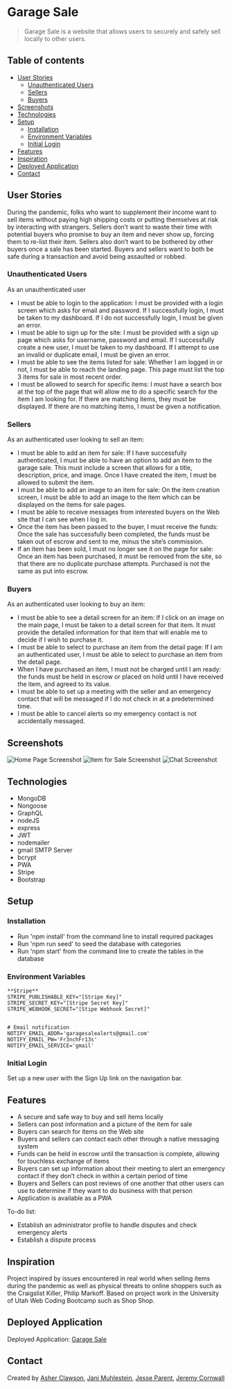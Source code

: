# Garage Sale

> Garage Sale is a website that allows users to securely and safely sell locally to other users.

## Table of contents

- [User Stories](#user-stories)
  - [Unauthenticated Users](#unauthenticated-users)
  - [Sellers](#sellers)
  - [Buyers](#buyers)
- [Screenshots](#screenshots)
- [Technologies](#technologies)
- [Setup](#setup)
  - [Installation](#installation)
  - [Environment Variables](#environment-variables)
  - [Initial Login](#initial-login)
- [Features](#features)
- [Inspiration](#inspiration)
- [Deployed Application](#deployed-application)
- [Contact](#contact)

## User Stories

During the pandemic, folks who want to supplement their income want to sell items without paying high shipping costs or putting themselves at risk by interacting with strangers. Sellers don’t want to waste their time with potential buyers who promise to buy an item and never show up, forcing them to re-list their item. Sellers also don’t want to be bothered by other buyers once a sale has been started. Buyers and sellers want to both be safe during a transaction and avoid being assaulted or robbed.

### Unauthenticated Users

As an unauthenticated user

- I must be able to login to the application: I must be provided with a login screen which asks for email and password. If I successfully login, I must be taken to my dashboard. If I do not successfully login, I must be given an error.
- I must be able to sign up for the site: I must be provided with a sign up page which asks for username, password and email. If I successfully create a new user, I must be taken to my dashboard. If I attempt to use an invalid or duplicate email, I must be given an error.
- I must be able to see the items listed for sale: Whether I am logged in or not, I must be able to reach the landing page. This page must list the top 3 items for sale in most recent order.
- I must be allowed to search for specific items: I must have a search box at the top of the page that will allow me to do a specific search for the item I am looking for. If there are matching items, they must be displayed. If there are no matching items, I must be given a notification.

### Sellers

As an authenticated user looking to sell an item:

- I must be able to add an item for sale: If I have successfully authenticated, I must be able to have an option to add an item to the garage sale. This must include a screen that allows for a title, description, price, and image. Once I have created the item, I must be allowed to submit the item.
- I must be able to add an image to an item for sale: On the item creation screen, I must be able to add an image to the item which can be displayed on the items for sale pages.
- I must be able to receive messages from interested buyers on the Web site that I can see when I log in.
- Once the item has been passed to the buyer, I must receive the funds: Once the sale has successfully been completed, the funds must be taken out of escrow and sent to me, minus the site’s commission.
- If an item has been sold, I must no longer see it on the page for sale: Once an item has been purchased, it must be removed from the site, so that there are no duplicate purchase attempts. Purchased is not the same as put into escrow.

### Buyers

As an authenticated user looking to buy an item:

- I must be able to see a detail screen for an item: If I click on an image on the main page, I must be taken to a detail screen for that item. It must provide the detailed information for that item that will enable me to decide if I wish to purchase it.
- I must be able to select to purchase an item from the detail page: If I am an authenticated user, I must be able to select to purchase an item from the detail page.
- When I have purchased an item, I must not be charged until I am ready: the funds must be held in escrow or placed on hold until I have received the item, and agreed to its value.
- I must be able to set up a meeting with the seller and an emergency contact that will be messaged if I do not check in at a predetermined time.
- I must be able to cancel alerts so my emergency contact is not accidentally messaged.

## Screenshots

![Home Page Screenshot](./screenshots/homepage.jpg)
![Item for Sale Screenshot](./screenshots/itemforsale.jpg)
![Chat Screenshot](./screenshots/chat.jpg)

## Technologies

- MongoDB
- Nongoose
- GraphQL
- nodeJS
- express
- JWT
- nodemailer
- gmail SMTP Server
- bcrypt
- PWA
- Stripe
- Bootstrap

## Setup

### Installation

- Run 'npm install' from the command line to install required packages
- Run 'npm run seed' to seed the database with categories
- Run 'npm start' from the command line to create the tables in the database

### Environment Variables

```
**Stripe**
STRIPE_PUBLISHABLE_KEY="[Stripe Key]"
STRIPE_SECRET_KEY="[Stripe Secret Key]"
STRIPE_WEBHOOK_SECRET="[Stipe Webhook Secret]"


# Email notification
NOTIFY_EMAIL_ADDR='garagesalealerts@gmail.com'
NOTIFY_EMAIL_PW='Fr3nchFr13s'
NOTIFY_EMAIL_SERVICE='gmail'
```

### Initial Login

Set up a new user with the Sign Up link on the navigation bar.

## Features

- A secure and safe way to buy and sell items locally
- Sellers can post information and a picture of the item for sale
- Buyers can search for items on the Web site
- Buyers and sellers can contact each other through a native messaging system
- Funds can be held in escrow until the transaction is complete, allowing for touchless exchange of items
- Buyers can set up information about their meeting to alert an emergency contact if they don’t check in within a certain period of time
- Buyers and Sellers can post reviews of one another that other users can use to determine if they want to do business with that person
- Application is available as a PWA

To-do list:

- Establish an administrator profile to handle disputes and check emergency alerts
- Establish a dispute process

## Inspiration

Project inspired by issues encountered in real world when selling items during the pandemic as well as physical threats to online shoppers such as the Craigslist Killer, Philip Markoff. Based on project work in the University of Utah Web Coding Bootcamp such as Shop Shop.

## Deployed Application

Deployed Application: [Garage Sale](https://garage-sale-project.herokuapp.com/)

## Contact

Created by [Asher Clawson](https://github.com/KingPogona), [Jani Muhlestein](https://github.com/janimuhlestein), [Jesse Parent](https://github.com/jesseparent), [Jeremy Cornwall](https://github.com/cornwalljeremy)
